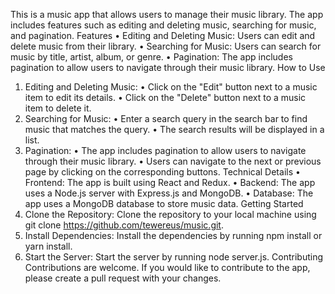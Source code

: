 This is a music app that allows users to manage their music library. The app includes features such as editing and deleting music, searching for music, and pagination.
Features
• Editing and Deleting Music: Users can edit and delete music from their library.
• Searching for Music: Users can search for music by title, artist, album, or genre.
• Pagination: The app includes pagination to allow users to navigate through their music library.
How to Use

1. Editing and Deleting Music:
   • Click on the "Edit" button next to a music item to edit its details.
   • Click on the "Delete" button next to a music item to delete it.
2. Searching for Music:
   • Enter a search query in the search bar to find music that matches the query.
   • The search results will be displayed in a list.
3. Pagination:
   • The app includes pagination to allow users to navigate through their music library.
   • Users can navigate to the next or previous page by clicking on the corresponding buttons.
   Technical Details
   • Frontend: The app is built using React and Redux.
   • Backend: The app uses a Node.js server with Express.js and MongoDB.
   • Database: The app uses a MongoDB database to store music data.
   Getting Started
4. Clone the Repository: Clone the repository to your local machine using git clone https://github.com/tewereus/music.git.
5. Install Dependencies: Install the dependencies by running npm install or yarn install.
6. Start the Server: Start the server by running node server.js.
   Contributing
   Contributions are welcome. If you would like to contribute to the app, please create a pull request with your changes.
